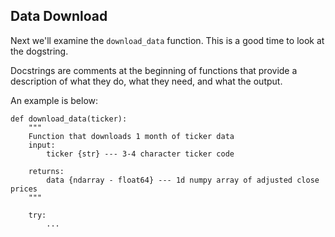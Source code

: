 ## Data Download

Next we'll examine the `download_data` function.  This is a good time to look at the dogstring.

Docstrings are comments at the beginning of functions that provide a description of what they do, what they need, and what the output.

An example is below:

```
def download_data(ticker):
    """
    Function that downloads 1 month of ticker data
    input:
        ticker {str} --- 3-4 character ticker code

    returns:
        data {ndarray - float64} --- 1d numpy array of adjusted close prices
    """

    try:
        ...
```